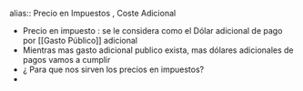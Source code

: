 alias:: Precio en Impuestos , Coste Adicional

- Precio en impuesto : se le considera como el Dólar adicional de pago por [[Gasto Público]] adicional
- Mientras mas gasto adicional publico  exista, mas dólares  adicionales de pagos vamos a cumplir
- ¿ Para que nos sirven los precios en impuestos?
-